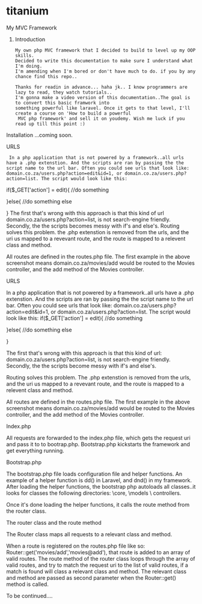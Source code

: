 # titanium
My MVC Framework

1. Introduction

       My own php MVC framework that I decided to build to level up my OOP skills. 
       Decided to write this documentation to make sure I understand what I'm doing.
       I'm amending when I'm bored or don't have much to do. if you by any chance find this repo..

       Thanks for readin in advance... haha jk.. I know programmers are lazy to read, they watch tutorials..
       I'm gonna make a video version of this documentation..The goal is to convert this basic framwork into 
       something powerful like laravel. Once it gets to that level, I'll create a course on 'How to build a powerful 
        MVC php framework' and sell it on youdemy. Wish me luck if you read up till this point :)


Installation
...coming soon.

URLS

     In a php application that is not powered by a framework..all urls have a .php extenstion. And the scripts are ran by passing the the script name to the url bar. Often you could see urls that look like: domain.co.za/users.php?action=edit&id=1, or domain.co.za/users.php?action=list. The script would look like this:
if($_GET['action'] = edit){ 
       //do something 

}else{ 
   //do something else

 }
The first that's wrong with this approach is that this kind of url domain.co.za/users.php?action=list, is not search-engine friendly. Secondly, the the scripts becomes messy with if's and else's. 
Routing solves this problem. the .php extenstion is removed from the urls, and the uri us mapped to a revevant route, and the route is mapped to a relevent class and method.

All routes are defined in the routes.php file. The first example in the above screenshot means domain.co.za/movies/add would be routed to the Movies controller, and the add method of the Movies controller. 

URLS

In a php application that is not powered by a framework..all urls have a .php extenstion. And the scripts are ran by passing the the script name to the url bar. Often you could see urls that look like: domain.co.za/users.php?action=edit&id=1, or domain.co.za/users.php?action=list. The script would look like this:
if($_GET['action'] = edit){ 
       //do something 

}else{ 
   //do something else

 }

The first that's wrong with this approach is that this kind of url:  domain.co.za/users.php?action=list, is not search-engine friendly. Secondly, the the scripts become messy with if's and else's. 

Routing solves this problem.  The .php extenstion is removed from the urls, and the uri us mapped to a revevant route, and the route is mapped to a relevent class and method.


All routes are defined in the routes.php file. The first example in the above screenshot means domain.co.za/movies/add would be routed to the Movies controller, and the add method of the Movies controller. 

Index.php

All requests are forwarded to the index.php file, which gets the request uri and pass it to to bootrap.php. Bootstrap.php kickstarts the framework and get everything running.

Bootstrap.php 

The bootstrap.php file loads configuration file and helper functions. An example of a helper function is dd() in Laravel, and dnd() in my framework. After loading the helper functions, the bootstrap php autoloads all classes..it looks for classes the following directories: \core, \models \ controllers.

Once it's done loading the helper functions, it calls the route method from the router class.




The router class and the route method 

The Router class maps all requests to a relevant class and method. 

When a route is registered on the routes.php file like so: Router::get('movies/add','movies@add'), that route is added to an array of valid routes. The route method of the router class loops through the array of valid routes, and try to match the request uri to the list of valid routes, if a match is found will class a relevant class and method. The relevant class and method are passed as second parameter when the Router::get() method is called.


To be continued....









